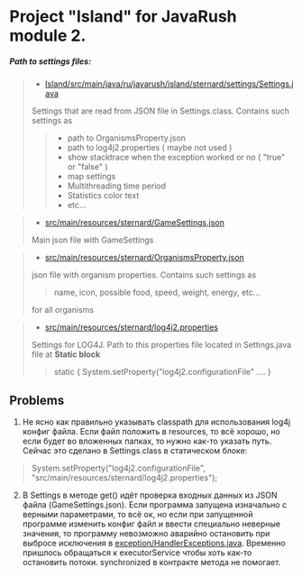 # Project "Island" for JavaRush module 2.

##### **Path to settings files:**

> - [Island/src/main/java/ru/javarush/island/sternard/settings/Settings.java]()
>
> Settings that are read from JSON file in Settings.class. Contains such settings as
> > - path to OrganismsProperty.json
> > - path to log4j2.properties ( maybe not used )
> > - show stacktrace when the exception worked or no ( "true" or "false" )
> > - map settings
> > - Multithreading time period
> > - Statistics color text
> > - etc...


> - [src/main/resources/sternard/GameSettings.json]()
>
> Main json file with GameSettings

> - [src/main/resources/sternard/OrganismsProperty.json]()
>
> json file with organism properties. Contains such settings as
> > name, icon, possible food, speed, weight, energy, etc...
>
> for all organisms


> - [src/main/resources/sternard/log4j2.properties]()
>
> Settings for LOG4J. Path to this properties file located in Settings.java file at **Static block**
> > static { System.setProperty("log4j2.configurationFile" .... }

## Problems

1. Не ясно как правильно указывать classpath для использования log4j конфиг файла.
   Если файл положить в resources, то всё хорошо, но если будет во вложенных папках, то нужно как-то указать путь.
   Сейчас это сделано в Settings.class в статическом блоке:

> System.setProperty("log4j2.configurationFile", "src/main/resources/sternard/log4j2.properties");

2. В Settings в методе get() идёт проверка входных данных из JSON файла (GameSettings.json). Если программа запущена
   изначально с верными параметрами, то всё ок, но если при запущенной программе изменить конфиг файл и ввести
   специально неверные
   значения, то программу невозможно аварийно остановить при выбросе исключения
   в [exception/HandlerExceptions.java](src/main/java/ru/javarush/island/sternard/exception/HandlerExceptions.java).
   Временно пришлось обращаться к
   executorService чтобы хоть как-то остановить потоки. synchronized в контракте метода не помогает.












